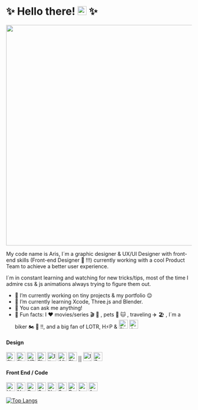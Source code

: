 # ✨ Hello there! <img src="https://emojis.slackmojis.com/emojis/images/1511368775/3217/bluelightsaber.png?1511368775" width="24px"/> ✨

<p align="center">
  <img width="600" src="https://media.giphy.com/media/3oKIPi0sqqBWi5IR68/giphy.gif">
</p>

My code name is Aris, I´m a graphic designer & UX/UI Designer with front-end skills (Front-end Designer 🤩 !!!) currently working with a cool Product Team to achieve a better user experience.

I´m in constant learning and watching for new tricks/tips, most of the time I admire css & js animations always trying to figure them out.

* 🔭  I’m currently working on tiny projects & my portfolio 😌
* 🌱  I’m currently learning Xcode, Three.js and Blender.
* 💬  You can ask me anything!
* 💫  Fun facts: I  ♥️  movies/series  🎬 🍿  , pets  🐶 🐱 , traveling ✈️ 🏖  , I´m a biker 🏍  🖤  !!, and a big fan of LOTR, H⚡️P &
<img src="https://emojis.slackmojis.com/emojis/images/1482947228/1532/lightsaber.png?1482947228" width="24px" title="Star Wars"/> <img src="https://emojis.slackmojis.com/emojis/images/1538730887/4767/jediorder.png?1538730887" width="24px" title="Jedi Order"/>


<h4 align="left">Design</h4>

<p><img src="https://emojis.slackmojis.com/emojis/images/1536830766/4651/sketch.png?1536830766" width="24px" title="Sketch"/>
<img src="https://emojis.slackmojis.com/emojis/images/1585055723/8322/figma.png?1585055723" width="24px" title="Figma"/>
<img src="https://emojis.slackmojis.com/emojis/images/1476034534/1242/adobe_xd.png?1476034534" width="24px" title="XD"/>
<img src="https://emojis.slackmojis.com/emojis/images/1450464730/190/photoshop.png?1450464730" width="24px" title="Photoshop"/>
<img src="https://emojis.slackmojis.com/emojis/images/1450464717/189/illustrator.png?1450464717" width="24px" title="Illustrator"/>
<img src="https://upload.wikimedia.org/wikipedia/commons/c/cb/Adobe_After_Effects_CC_icon.svg" width="24px" title="After Effects"/>
<img src="https://emojis.slackmojis.com/emojis/images/1505443669/2917/blender3d.png?1505443669" width="24px" title="Blender"/>
||
<img src="https://emojis.slackmojis.com/emojis/images/1476027910/1230/invision.png?1476027910" width="24px" title="Invision"/>
<img src="https://emojis.slackmojis.com/emojis/images/1501021340/502/zeplin.png?1501021340" width="24px" title="Zeplin"/></p>

<h4 align="left">Front End / Code </h4>
<p><img src="https://emojis.slackmojis.com/emojis/images/1483052921/1537/vue.png?1483052921" width="24px" title="Vue"/>
<img src="https://emojis.slackmojis.com/emojis/images/1565274653/6097/nuxt.png?1565274653" width="24px" title="Nuxt.js"/>
<img src="https://emojis.slackmojis.com/emojis/images/1473950148/1161/react.png?1473950148" width="24px" title="React"/>
<img src="https://emojis.slackmojis.com/emojis/images/1507172902/2986/gatsby.png?1507172902" width="24px" title="Gatsby,js"/>
<img src="https://emojis.slackmojis.com/emojis/images/1538063700/4730/nextjs.jpeg?1538063700" width="24px" title="Next.js"/>
<img src="https://emojis.slackmojis.com/emojis/images/1470342476/703/sass.png?1470342476" width="24px" title="Sass/Scss"/>
<img src="https://upload.wikimedia.org/wikipedia/commons/b/b2/Bootstrap_logo.svg" width="24px" title="Boostrap"/>
<img src="https://emojis.slackmojis.com/emojis/images/1536564516/4640/laravel.png?1536564516" width="24px" title="Laravel"/>
<img src="https://emojis.slackmojis.com/emojis/images/1620759626/38068/angular.png?1620759626" width="24px" title="Angular"/></p>

[![Top Langs](https://github-readme-stats.vercel.app/api/top-langs/?username=arisbi&theme=tokyonight&layout=compact)](https://github.com/arisbi/github-readme-stats)
